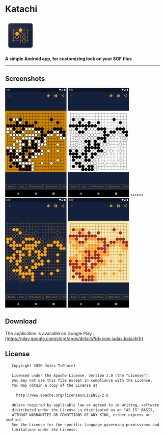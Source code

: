 # Katachi

<img src="https://github.com/Judas/Katachi/blob/master/app/src/main/res/mipmap-xxhdpi/ic_launcher.png" width="100">


**A simple Android app, for customizing look on your SGF files**

****

## Screenshots
<img src="https://github.com/Judas/Katachi/blob/master/screenshots/classic.png" width="200">
<img src="https://github.com/Judas/Katachi/blob/master/screenshots/book.png" width="200">
******
<img src="https://github.com/Judas/Katachi/blob/master/screenshots/katachi.png" width="200">
<img src="https://github.com/Judas/Katachi/blob/master/screenshots/fire.png" width="200">

## Download
The application is available on Google Play : [https://play.google.com/store/apps/details?id=com.judas.katachi]()

## License
```
   Copyright 2020 Jules Tréhorel

   Licensed under the Apache License, Version 2.0 (the "License");
   you may not use this file except in compliance with the License.
   You may obtain a copy of the License at

     http://www.apache.org/licenses/LICENSE-2.0

   Unless required by applicable law or agreed to in writing, software
   distributed under the License is distributed on an "AS IS" BASIS,
   WITHOUT WARRANTIES OR CONDITIONS OF ANY KIND, either express or implied.
   See the License for the specific language governing permissions and
   limitations under the License.
```